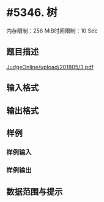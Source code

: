 # #5346. 树

内存限制：256 MiB时间限制：10 Sec

## 题目描述

[JudgeOnline/upload/201805/3.pdf](upload/201805/3.pdf)

## 输入格式

## 输出格式

## 样例

### 样例输入

### 样例输出

## 数据范围与提示
